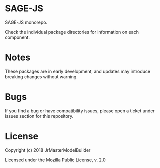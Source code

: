# SAGE-JS

SAGE-JS monorepo.

Check the individual package directories for information on each component.


# Notes

These packages are in early development, and updates may introduce breaking changes without warning.


# Bugs

If you find a bug or have compatibility issues, please open a ticket under issues section for this repository.


# License

Copyright (c) 2018 JrMasterModelBuilder

Licensed under the Mozilla Public License, v. 2.0
